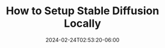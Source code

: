 ---
date: '2024-02-24T02:53:20-06:00'
title: 'How to Setup Stable Diffusion Locally'
draft: true
tags: []
description: "How to install and setup Stable Diffusion locally."
---